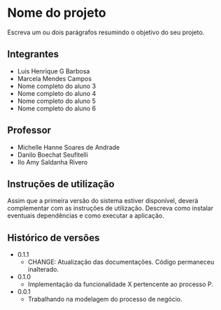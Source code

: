 # Nome do projeto

Escreva um ou dois parágrafos resumindo o objetivo do seu projeto.

## Integrantes

* Luis Henrique G Barbosa
* Marcela Mendes Campos
* Nome completo do aluno 3
* Nome completo do aluno 4
* Nome completo do aluno 5
* Nome completo do aluno 6

## Professor

* Michelle Hanne Soares de Andrade
* Danilo Boechat Seufitelli
* Ilo Amy Saldanha Rivero

## Instruções de utilização

Assim que a primeira versão do sistema estiver disponível, deverá complementar com as instruções de utilização. Descreva como instalar eventuais dependências e como executar a aplicação.

## Histórico de versões

* 0.1.1
    * CHANGE: Atualização das documentações. Código permaneceu inalterado.
* 0.1.0
    * Implementação da funcionalidade X pertencente ao processo P.
* 0.0.1
    * Trabalhando na modelagem do processo de negócio.

